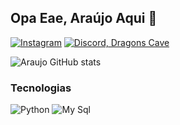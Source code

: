 ## Opa Eae, Araújo Aqui  👋
[![Instagram](https://img.shields.io/badge/Instagram-E4405F?style=for-the-badge&logo=instagram&logoColor=white)](https://www.instagram.com/ishikigame)
[![Discord, Dragons Cave](https://img.shields.io/badge/Discord-7289DA?style=for-the-badge&logo=discord&logoColor=white)](https://discord.gg/3Bky8a49Sa)

![Araujo GitHub stats](https://github-readme-stats.vercel.app/api?username=izuneshikigame&show_icons=true&theme=radical)

### Tecnologias

![Python](https://img.shields.io/badge/Python-3776AB?style=for-the-badge&logo=python&logoColor=white)
![My Sql](https://img.shields.io/badge/MySQL-005C84?style=for-the-badge&logo=mysql&logoColor=white)
